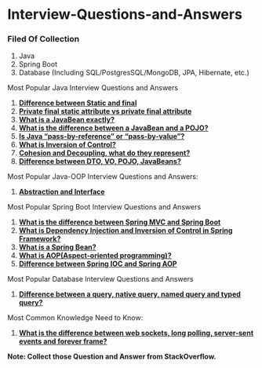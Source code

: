 # Interview-Questions-and-Answers

### Filed Of Collection
1. Java
2. Spring Boot
3. Database (Including SQL/PostgresSQL/MongoDB, JPA, Hibernate, etc.)

Most Popular Java Interview Questions and Answers
1. [**Difference between Static and final** ](https://github.com/CodeMechanix/Interview-Questions-and-Answers/blob/master/java/Difference_between_Static_and_final.md)
2. [**Private final static attribute vs private final attribute**](https://github.com/CodeMechanix/Interview-Questions-and-Answers/blob/master/java/Private_final_static_attribute_vs_private_final_attribute.md)
3. [**What is a JavaBean exactly?**](https://github.com/CodeMechanix/Interview-Questions-and-Answers/blob/master/java/What_is_a_JavaBean_exactly.md)
4. [**What is the difference between a JavaBean and a POJO?**](https://github.com/CodeMechanix/Interview-Questions-and-Answers/blob/master/java/What_is_the_difference_between_a_JavaBean_and_a_POJO.md)
5. [**Is Java “pass-by-reference” or “pass-by-value”?**](https://github.com/CodeMechanix/Interview-Questions-and-Answers/blob/master/java/Is_Java_pass_by_reference_or_pass_by_value.md)
6. [**What is Inversion of Control?**](https://github.com/CodeMechanix/Interview-Questions-and-Answers/blob/master/java/What_is_Inversion_of_Control.md)
7. [**Cohesion and Decoupling, what do they represent?**](https://github.com/CodeMechanix/Interview-Questions-and-Answers/blob/master/java/Cohesion_and_Decoupling_what_do_they_represent.md)
8. [**Difference between DTO, VO, POJO, JavaBeans?**](https://github.com/CodeMechanix/Interview-Questions-and-Answers/blob/master/java/DTO_VO_POJO_JavaBeans.md)

Most Popular Java-OOP Interview Questions and Answers:
1. [**Abstraction and Interface**]()

Most Popular Spring Boot Interview Questions and Answers
1. [**What is the difference between Spring MVC and Spring Boot**](https://github.com/CodeMechanix/Interview-Questions-and-Answers/blob/master/springboot/java/Difference_between_Spring_MVC_and_Spring_Boot.md)
2. [**What is Dependency Injection and Inversion of Control in Spring Framework?**](https://github.com/CodeMechanix/Interview-Questions-and-Answers/blob/master/springboot/What_is_Dependency_Injection_and_Inversion_of_Control_in_Spring_Framework.md)
3. [**What is a Spring Bean?**](https://github.com/CodeMechanix/Interview-Questions-and-Answers/blob/master/springboot/What_is_a_Spring_Bean_AND_IOC_Action_Bean_Configur.md)
4. [**What is AOP(Aspect-oriented programming)?**](https://github.com/CodeMechanix/Interview-Questions-and-Answers/blob/master/springboot/What_is_aop.md)
5. [**Difference between Spring IOC and Spring AOP**](https://github.com/CodeMechanix/Interview-Questions-and-Answers/blob/master/springboot/Spring_IOC_and_Spring_AOP.md)

Most Popular Database Interview Questions and Answers
1. [**Difference between a query, native query, named query and typed query?**](https://github.com/CodeMechanix/Interview-Questions-and-Answers/blob/master/database/Difference_between_query_and_native%20query_and_named_query_and_typed_query.md)

Most Common Knowledge Need to Know:
1. [**What is the difference between web sockets, long polling, server-sent events and forever frame?**](https://github.com/CodeMechanix/Interview-Questions-and-Answers/blob/master/common/web_sockets_long_polling_server_sent_events_and_forever_frame.md)

**Note: Collect those Question and Answer from StackOverflow.** 

